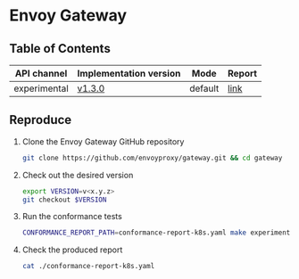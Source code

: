 # Envoy Gateway

## Table of Contents

|API channel|Implementation version|Mode|Report|
|-----------|----------------------|----|------|
| experimental |[v1.3.0](https://github.com/envoyproxy/gateway/releases/tag/v1.3.0)| default |[link](./experimental-v1.2.1-default-report.yaml)|

## Reproduce

1. Clone the Envoy Gateway GitHub repository

   ```bash
   git clone https://github.com/envoyproxy/gateway.git && cd gateway
   ```

2. Check out the desired version

   ```bash
   export VERSION=v<x.y.z>
   git checkout $VERSION
   ```

3. Run the conformance tests

   ```bash
   CONFORMANCE_REPORT_PATH=conformance-report-k8s.yaml make experimental-conformance
   ```

4. Check the produced report

   ```bash
   cat ./conformance-report-k8s.yaml
   ```
